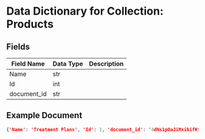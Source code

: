 # Data Dictionary for Collection: Products
## Fields
| Field Name | Data Type | Description |
|------------|-----------|-------------|
| Name | str | |
| Id | int | |
| document_id | str | |

## Example Document
```json
{'Name': 'Treatment Plans', 'Id': 1, 'document_id': '4dNs1pOaJiMxibifKtJD'}
```
